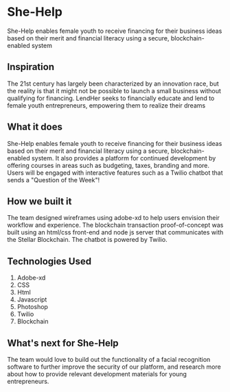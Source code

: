 # She-Help
She-Help enables female youth to receive financing for their business ideas based on their merit and financial literacy using a secure, blockchain-enabled system


## Inspiration
The 21st century has largely been characterized by an innovation race, but the reality is that it might not be possible to launch a small business without qualifying for financing. LendHer seeks to financially educate and lend to female youth entrepreneurs, empowering them to realize their dreams


## What it does
She-Help enables female youth to receive financing for their business ideas based on their merit and financial literacy using a secure, blockchain-enabled system. It also provides a platform for continued development by offering courses in areas such as budgeting, taxes, branding and more. Users will be engaged with interactive features such as a Twilio chatbot that sends a "Question of the Week"!


## How we built it
The team designed wireframes using adobe-xd to help users envision their workflow and experience. The blockchain transaction proof-of-concept was built using an html/css front-end and node js server that communicates with the Stellar Blockchain. The chatbot is powered by Twilio.


## Technologies Used
1. Adobe-xd
2. CSS
3. Html
4. Javascript
5. Photoshop
6. Twilio
7. Blockchain

## What's next for She-Help
The team would love to build out the functionality of a facial recognition software to further improve the security of our platform, and research more about how to provide relevant development materials for young entrepreneurs.

